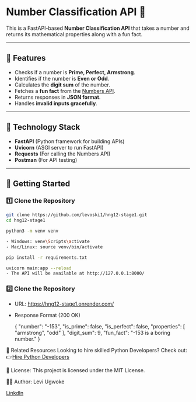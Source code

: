 # Number Classification API 🚀

This is a FastAPI-based **Number Classification API** that takes a number and returns its mathematical properties along with a fun fact.

---

## 📌 Features
- Checks if a number is **Prime, Perfect, Armstrong**.
- Identifies if the number is **Even or Odd**.
- Calculates the **digit sum** of the number.
- Fetches a **fun fact** from the [Numbers API](http://numbersapi.com/).
- Returns responses in **JSON format**.
- Handles **invalid inputs gracefully**.

---

## 🔧 Technology Stack
- **FastAPI** (Python framework for building APIs)
- **Uvicorn** (ASGI server to run FastAPI)
- **Requests** (For calling the Numbers API)
- **Postman** (For API testing)

---

## 🚀 Getting Started

### **1️⃣ Clone the Repository**
```sh
git clone https://github.com/levoski1/hng12-stage1.git
cd hng12-stage1

python3 -m venv venv

- Windows: venv\Scripts\activate
- Mac/Linux: source venv/bin/activate

pip install -r requirements.txt

uvicorn main:app --reload
- The API will be available at http://127.0.0.1:8000/
```

### **2️⃣ Clone the Repository**
- URL: https://hng12-stage1.onrender.com/

- Response Format (200 OK)

    {
        "number": "-153",
        "is_prime": false,
        "is_perfect": false,
        "properties": [
        "armstrong",
        "odd"
        ],
        "digit_sum": 9,
        "fun_fact": "-153 is a boring number."
    }

🔗 Related Resources
Looking to hire skilled Python Developers? Check out:
👉[Hire Python Developers](https://hng.tech/hire/python-developers)

📜 License: 
This project is licensed under the MIT License.

👨‍💻 Author:
Levi Ugwoke

[Linkdln](https:www.linkedin.com/in/levi-soromto)